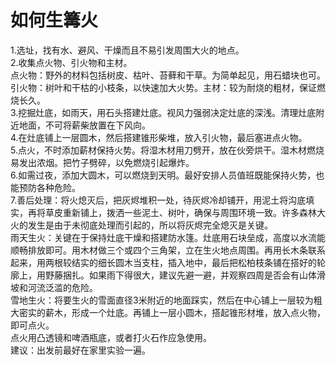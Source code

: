 # 如何生篝火  

1.选址，找有水、避风、干燥而且不易引发周围大火的地点。  
2.收集点火物、引火物和主材。  
点火物：野外的材料包括树皮、枯叶、苔藓和干草。为简单起见，用石蜡块也可。引火物：树叶和干枯的小枝条，以快速加大火势。主材：较为耐烧的粗材，保证燃烧长久。  
3.挖掘灶底，如雨天，用石头搭建灶底。视风力强弱决定灶底的深浅。清理灶底附近地面，不可将薪柴放置在下风向。  
4.在灶底铺上一层圆木，然后搭建锥形柴堆，放入引火物，最后塞进点火物。  
5.点火，不时添加薪材保持火势。将湿木材用刀劈开，放在伙旁烘干。湿木材燃烧易发出浓烟。把竹子劈碎，以免燃烧引起爆炸。  
6.如需过夜，添加大圆木，可以燃烧到天明。最好安排人员值班既能保持火势，也能预防各种危险。  
7.善后处理：将火熄灭后，把灰烬堆积一处，待灰烬冷却铺开，用泥土将沟底填实，再将草皮重新铺上，拨洒一些泥土、树叶，确保与周围环境一致。许多森林大火的发生是由于未彻底处理而引起的，所以将灰烬完全熄灭是关键。  
雨天生火：关键在于保持灶底干燥和搭建防水篷。灶底用石块垒成，高度以水流能顺畅排放即可。用木材做三个或四个三角架，立在生火地点周围。再用长木条联系起来，用两根较结实的细长圆木当支柱，插入地中，最后把松柏枝条铺在搭好的轮廓上，用野藤捆扎。如果雨下得很大，建议先避一避，并观察四周是否会有山体滑坡和河流泛滥的危险。  
雪地生火：将要生火的雪面直径3米附近的地面踩实，然后在中心铺上一层较为粗大密实的薪木，形成一个灶底。再铺上一层小圆木，搭起锥形材堆，放入点火物，即可点火。  
点火用凸透镜和啤酒瓶底，或者打火石作应急使用。  
建议：出发前最好在家里实验一遍。  
<!-- Last processed: 2025-07-22 03:44:30 -->
